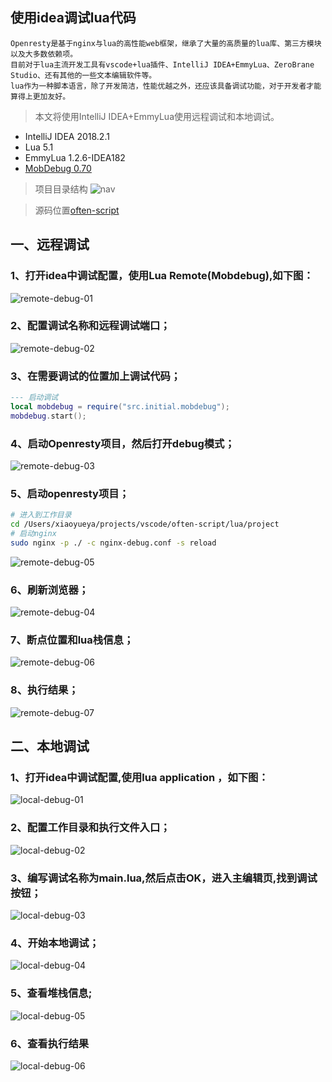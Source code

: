 ## 使用idea调试lua代码
~~~~
Openresty是基于nginx与lua的高性能web框架，继承了大量的高质量的lua库、第三方模块以及大多数依赖项。
目前对于lua主流开发工具有vscode+lua插件、IntelliJ IDEA+EmmyLua、ZeroBrane Studio、还有其他的一些文本编辑软件等。
lua作为一种脚本语言，除了开发简洁，性能优越之外，还应该具备调试功能，对于开发者才能算得上更加友好。
~~~~
> 本文将使用IntelliJ IDEA+EmmyLua使用远程调试和本地调试。
* IntelliJ IDEA 2018.2.1
* Lua 5.1
* EmmyLua 1.2.6-IDEA182
* [MobDebug 0.70](https://github.com/vibrantbyte/MobDebug)

> 项目目录结构
![nav](./images/nav.png)


> 源码位置[often-script](https://github.com/vibrantbyte/often-script/lua/project)

## 一、远程调试
### 1、打开idea中调试配置，使用Lua Remote(Mobdebug),如下图：
![remote-debug-01](./images/remote-debug-01.png)

### 2、配置调试名称和远程调试端口；
![remote-debug-02](./images/remote-debug-02.png)

### 3、在需要调试的位置加上调试代码；
~~~lua
--- 启动调试
local mobdebug = require("src.initial.mobdebug");
mobdebug.start();
~~~

### 4、启动Openresty项目，然后打开debug模式；
![remote-debug-03](./images/remote-debug-03.png)

### 5、启动openresty项目；
~~~bash
# 进入到工作目录
cd /Users/xiaoyueya/projects/vscode/often-script/lua/project
# 启动nginx
sudo nginx -p ./ -c nginx-debug.conf -s reload
~~~
![remote-debug-05](./images/remote-debug-05.png)

### 6、刷新浏览器；
![remote-debug-04](./images/remote-debug-04.png)

### 7、断点位置和lua栈信息；
![remote-debug-06](./images/remote-debug-06.png)

### 8、执行结果；
![remote-debug-07](./images/remote-debug-07.png)






## 二、本地调试
### 1、打开idea中调试配置,使用lua application ，如下图：
![local-debug-01](./images/local-debug-01.png)

### 2、配置工作目录和执行文件入口；
![local-debug-02](./images/local-debug-02.png)

### 3、编写调试名称为main.lua,然后点击OK，进入主编辑页,找到调试按钮；
![local-debug-03](./images/local-debug-03.png)

### 4、开始本地调试；
![local-debug-04](./images/local-debug-04.jpg)

### 5、查看堆栈信息;
![local-debug-05](./images/local-debug-05.png)

### 6、查看执行结果
![local-debug-06](./images/local-debug-06.png)

